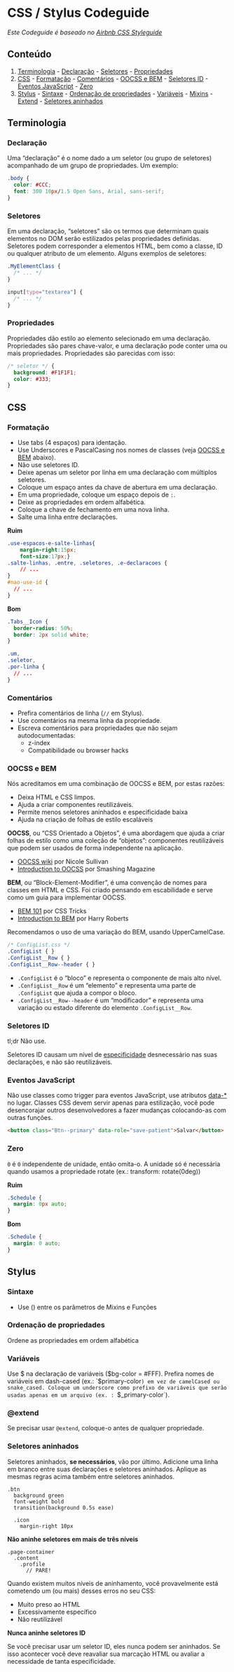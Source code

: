 # CSS / Stylus Codeguide

*Este Codeguide é baseado no [Airbnb CSS Styleguide](https://github.com/airbnb/css)*

## Conteúdo

  1. [Terminologia](#terminologia)
    - [Declaração](#declaração)
    - [Seletores](#seletores)
    - [Propriedades](#propriedades)
  2. [CSS](#css)
    - [Formatação](#formatação)
    - [Comentários](#comentários)
    - [OOCSS e BEM](#oocss-e-bem)
    - [Seletores ID](#seletores-id)
    - [Eventos JavaScript](#eventos-javascript)
    - [Zero](#zero)
  3. [Stylus](#stylus)
    - [Sintaxe](#sintaxe)
    - [Ordenação de propriedades](#ordenação-de-propriedades)
    - [Variáveis](#variáveis)
    - [Mixins](#mixins)
    - [Extend](#extend)
    - [Seletores aninhados](#seletores-aninhados)

## Terminologia

### Declaração

Uma “declaração” é o nome dado a um seletor (ou grupo de seletores) acompanhado de um grupo de propriedades. Um exemplo:

```css
.body {
  color: #CCC;
  font: 300 10px/1.5 Open Sans, Arial, sans-serif;
}
```

### Seletores

Em uma declaração, “seletores” são os termos que determinam quais elementos no DOM serão estilizados pelas propriedades definidas. Seletores podem corresponder a elementos HTML, bem como a classe, ID ou qualquer atributo de um elemento. Alguns exemplos de seletores:

```css
.MyElementClass {
  /* ... */
}

input[type="textarea"] {
  /* ... */
}
```

### Propriedades

Propriedades dão estilo ao elemento selecionado em uma declaração. Propriedades são pares chave-valor, e uma declaração pode conter uma ou mais propriedades. Propriedades são parecidas com isso:

```css
/* seletor */ {
  background: #F1F1F1;
  color: #333;
}
```

## CSS

### Formatação

* Use tabs (4 espaços) para identação.
* Use Underscores e PascalCasing nos nomes de classes (veja [OOCSS e BEM](#oocss-e-bem) abaixo).
* Não use seletores ID.
* Deixe apenas um seletor por linha em uma declaração com múltiplos seletores.
* Coloque um espaço antes da chave de abertura em uma declaração.
* Em uma propriedade, coloque um espaço depois de `:`.
* Deixe as propriedades em ordem alfabética.
* Coloque a chave de fechamento em uma nova linha.
* Salte uma linha entre declarações.

**Ruim**

```css
.use-espacos-e-salte-linhas{
    margin-right:15px;
    font-size:17px;}
.salte-linhas, .entre, .seletores, .e-declaracoes {
    // ...
}
#nao-use-id {
  // ...
}
```

**Bom**

```css
.Tabs__Icon {
  border-radius: 50%;
  border: 2px solid white;
}

.um,
.seletor,
.por-linha {
  // ...
}
```

### Comentários

* Prefira comentários de linha (`//` em Stylus).
* Use comentários na mesma linha da propriedade.
* Escreva comentários para propriedades que não sejam autodocumentadas:
  - z-index
  - Compatibilidade ou browser hacks

### OOCSS e BEM

Nós acreditamos em uma combinação de OOCSS e BEM, por estas razões:

  * Deixa HTML e CSS limpos.
  * Ajuda a criar componentes reutilizáveis.
  * Permite menos seletores aninhados e especificidade baixa
  * Ajuda na criação de folhas de estilo escaláveis

**OOCSS**, ou “CSS Orientado a Objetos”, é uma abordagem que ajuda a criar folhas de estilo como uma coleção de “objetos”: componentes reutilizáveis que podem ser usados de forma independente na aplicação.

  * [OOCSS wiki](https://github.com/stubbornella/oocss/wiki) por Nicole Sullivan
  * [Introduction to OOCSS](http://www.smashingmagazine.com/2011/12/12/an-introduction-to-object-oriented-css-oocss/) por Smashing Magazine

**BEM**, ou “Block-Element-Modifier”, é uma convenção de nomes para classes em HTML e CSS. Foi criado pensando em escabilidade e serve como um guia para implementar OOCSS.

  * [BEM 101](https://css-tricks.com/bem-101/) por CSS Tricks
  * [Introduction to BEM](http://csswizardry.com/2013/01/mindbemding-getting-your-head-round-bem-syntax/) por Harry Roberts

Recomendamos o uso de uma variação do BEM, usando UpperCamelCase.

```css
/* ConfigList.css */
.ConfigList { }
.ConfigList__Row { }
.ConfigList__Row--header { }
```

  * `.ConfigList` é o “bloco” e representa o componente de mais alto nível.
  * `.ConfigList__Row` é um “elemento” e representa uma parte de `.ConfigList` que ajuda a compor o bloco.
  * `.ConfigList__Row--header` é um “modificador” e representa uma variação ou estado diferente do elemento `.ConfigList__Row`.

### Seletores ID

tl;dr
Não use.

Seletores ID causam um nível de [especificidade](https://developer.mozilla.org/en-US/docs/Web/CSS/Specificity) desnecessário nas suas declarações, e não são reutilizáveis.

### Eventos JavaScript

Não use classes como trigger para eventos JavaScript, use atributos [data-*](http://blog.realstuffforabstractpeople.com/post/31753521367/classnames-for-styling-data-attributes-for) no lugar. Classes CSS devem servir apenas para estilização, você pode desencorajar outros desenvolvedores a fazer mudanças colocando-as com outras funções.

```html
<button class="Btn--primary" data-role="save-patient">Salvar</button>
```

### Zero

`0` é `0` independente de unidade, então omita-o. A unidade só é necessária quando usamos a propriedade rotate (ex.: transform: rotate(0deg))

**Ruim**

```css
.Schedule {
  margin: 0px auto;
}
```

**Bom**

```css
.Schedule {
  margin: 0 auto;
}
```

## Stylus

### Sintaxe

* Use () entre os parâmetros de Mixins e Funções

### Ordenação de propriedades

Ordene as propriedades em ordem alfabética

### Variáveis

Use $ na declaração de variáveis ($bg-color = #FFF). Prefira nomes de variáveis em dash-cased (ex.: `$primary-color`) em vez de camelCased ou snake_cased.
Coloque um underscore como prefixo de variáveis que serão usadas apenas em um arquivo (ex. : `$_primary-color`).

### @extend

Se precisar usar `@extend`, coloque-o antes de qualquer propriedade.

### Seletores aninhados

Seletores aninhados, **se necessários**, vão por último. Adicione uma linha em branco entre suas declarações e seletores aninhados.
Aplique as mesmas regras acima também entre seletores aninhados.

```stylus
.btn
  background green
  font-weight bold
  transition(background 0.5s ease)

  .icon
    margin-right 10px
```

**Não aninhe seletores em mais de três níveis**

```stylus
.page-container
  .content
    .profile
      // PARE!
```

Quando existem muitos níveis de aninhamento, você provavelmente está cometendo um (ou mais) desses erros no seu CSS:
* Muito preso ao HTML
* Excessivamente específico
* Não reutilizável

**Nunca aninhe seletores ID**

Se você precisar usar um seletor ID, eles nunca podem ser aninhados. Se isso acontecer você deve reavaliar sua marcação HTML ou avaliar a necessidade de tanta especificidade.
